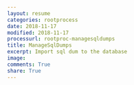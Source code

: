 ```yaml
---
layout: resume
categories: rootprocess
date: 2018-11-17
modified: 2018-11-17
processurl: rootproc-managesqldumps
title: ManageSqlDumps
excerpt: Import sql dum to the database
image: 
comments: True
share: True
---
```

